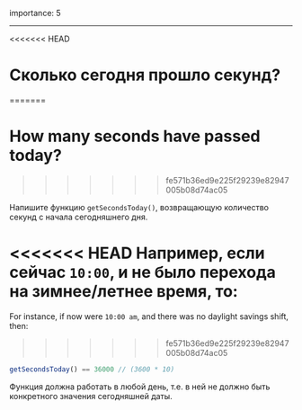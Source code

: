 importance: 5

---

<<<<<<< HEAD
# Сколько сегодня прошло секунд?
=======
# How many seconds have passed today?
>>>>>>> fe571b36ed9e225f29239e82947005b08d74ac05

Напишите функцию `getSecondsToday()`, возвращающую количество секунд с начала сегодняшнего дня.

<<<<<<< HEAD
Например, если сейчас `10:00`, и не было перехода на зимнее/летнее время, то:
=======
For instance, if now were `10:00 am`, and there was no daylight savings shift, then:
>>>>>>> fe571b36ed9e225f29239e82947005b08d74ac05

```js
getSecondsToday() == 36000 // (3600 * 10)
```

Функция должна работать в любой день, т.е. в ней не должно быть конкретного значения сегодняшней даты.

